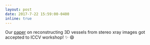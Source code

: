 ```yaml
---
layout: post
date: 2017-7-22 15:59:00-0400
inline: true
---
```


Our [paper](https://openaccess.thecvf.com/content_ICCV_2017_workshops/papers/w1/Chen_Virtual_Blood_Vessels_ICCV_2017_paper.pdf) on reconstructing 3D vessels from stereo xray images got accepted to ICCV workshop!  :sparkles: :smile:
